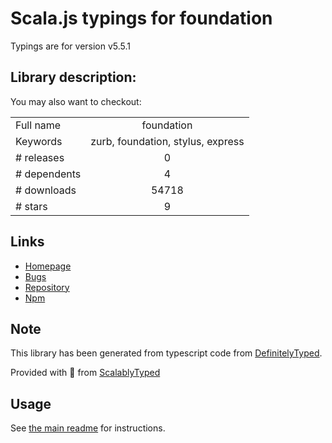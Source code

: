 
# Scala.js typings for foundation

Typings are for version v5.5.1

## Library description:
You may also want to checkout:

|                    |                 |
| ------------------ | :-------------: |
| Full name          | foundation |
| Keywords           | zurb, foundation, stylus, express |
| # releases         | 0 |
| # dependents       | 4 |
| # downloads        | 54718 |
| # stars            | 9 |

## Links
- [Homepage](https://github.com/blai/foundation#readme)
- [Bugs](https://github.com/blai/foundation/issues)
- [Repository](https://github.com/blai/foundation)
- [Npm](https://www.npmjs.com/package/foundation)
    


## Note
This library has been generated from typescript code from [DefinitelyTyped](https://definitelytyped.org).

Provided with :purple_heart: from [ScalablyTyped](https://github.com/oyvindberg/ScalablyTyped)

## Usage
See [the main readme](../../readme.md) for instructions.


